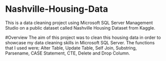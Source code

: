 # Nashville-Housing-Data
This is a data cleaning project using Microsoft SQL Server Management Studio on a public dataset called Nashville Housing Dataset from Kaggle.

#Overview
The aim of this project was to clean this housing data in order to showcase my data cleaning skills in Microsoft SQL Server. The functions that I used were; Alter Table, Update Table, Self Join, Substring, Parsename, CASE Statement, CTE, Delete and Drop Column. 


